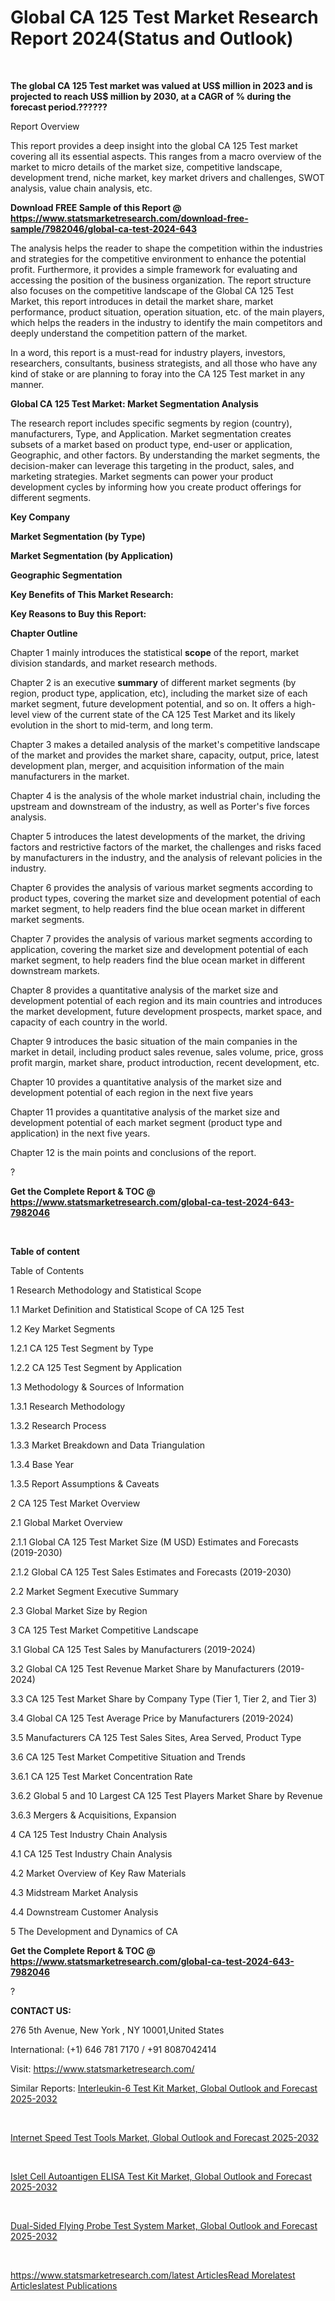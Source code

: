 <h1>Global CA 125 Test Market Research Report 2024(Status and Outlook)</h1><br/><p><strong>The global CA 125 Test market was valued at US$ million in 2023 and is projected to reach US$ million by 2030, at a <strong>CAGR</strong> of % during the forecast period.??????</strong></p>
 
 
 
 <p>Report Overview</p>
 
 
 
 <p>This report provides a deep insight into the global CA 125 Test market covering all its essential aspects. This ranges from a macro overview of the market to micro details of the market size, competitive landscape, development trend, niche market, key market drivers and challenges, SWOT analysis, value chain analysis, etc.</p>
 
 
 
 <p><strong>Download FREE Sample of this Report @ <a href="https://www.statsmarketresearch.com/download-free-sample/7982046/global-ca-test-2024-643">https://www.statsmarketresearch.com/download-free-sample/7982046/global-ca-test-2024-643</a></strong></p>
 
 
 
 <p>The analysis helps the reader to shape the competition within the industries and strategies for the competitive environment to enhance the potential profit. Furthermore, it provides a simple framework for evaluating and accessing the position of the business organization. The report structure also focuses on the competitive landscape of the Global CA 125 Test Market, this report introduces in detail the market share, market performance, product situation, operation situation, etc. of the main players, which helps the readers in the industry to identify the main competitors and deeply understand the competition pattern of the market.</p>
 
 
 
 <p>In a word, this report is a must-read for industry players, investors, researchers, consultants, business strategists, and all those who have any kind of stake or are planning to foray into the CA 125 Test market in any manner.</p>
 
 
 
 <p><strong>Global CA 125 Test Market: Market Segmentation Analysis</strong></p>
 
 
 
 <p>The research report includes specific segments by region (country), manufacturers, Type, and Application. Market segmentation creates subsets of a market based on product type, end-user or application, Geographic, and other factors. By understanding the market segments, the decision-maker can leverage this targeting in the product, sales, and marketing strategies. Market segments can power your product development cycles by informing how you create product offerings for different segments.</p>
 
 
 
 <p><strong>Key Company</strong></p>
 
 
 
 <p><strong>Market Segmentation (by Type)</strong></p>
 
 
 
 <p><strong>Market Segmentation (<strong>by Application</strong>)</strong></p>
 
 
 
 <p><strong>Geographic Segmentation</strong></p>
 
 
 
 <p><strong>Key Benefits of This Market Research:</strong></p>
 
 
 
 <p><strong>Key <strong>Reasons to Buy</strong> this Report:</strong></p>
 
 
 
 <p><strong>Chapter Outline</strong></p>
 
 
 
 <p>Chapter 1 mainly introduces the statistical <strong>scope</strong> of the report, market division standards, and market research methods.</p>
 
 
 
 <p>Chapter 2 is an executive <strong>summary</strong> of different market segments (by region, product type, application, etc), including the market size of each market segment, future development potential, and so on. It offers a high-level view of the current state of the CA 125 Test Market and its likely evolution in the short to mid-term, and long term.</p>
 
 
 
 <p>Chapter 3 makes a detailed analysis of the market&#39;s competitive landscape of the market and provides the market share, capacity, output, price, latest development plan, merger, and acquisition information of the main manufacturers in the market.</p>
 
 
 
 <p>Chapter 4 is the analysis of the whole market industrial chain, including the upstream and downstream of the industry, as well as Porter&#39;s five forces analysis.</p>
 
 
 
 <p>Chapter 5 introduces the latest developments of the market, the driving factors and restrictive factors of the market, the challenges and risks faced by manufacturers in the industry, and the analysis of relevant policies in the industry.</p>
 
 
 
 <p>Chapter 6 provides the analysis of various market segments according to product types, covering the market size and development potential of each market segment, to help readers find the blue ocean market in different market segments.</p>
 
 
 
 <p>Chapter 7 provides the analysis of various market segments according to application, covering the market size and development potential of each market segment, to help readers find the blue ocean market in different downstream markets.</p>
 
 
 
 <p>Chapter 8 provides a quantitative analysis of the market size and development potential of each region and its main countries and introduces the market development, future development prospects, market space, and capacity of each country in the world.</p>
 
 
 
 <p>Chapter 9 introduces the basic situation of the main companies in the market in detail, including product sales revenue, sales volume, price, gross profit margin, market share, product introduction, recent development, etc.</p>
 
 
 
 <p>Chapter 10 provides a quantitative analysis of the market size and development potential of each region in the next five years</p>
 
 
 
 <p>Chapter 11 provides a quantitative analysis of the market size and development potential of each market segment (product type and application) in the next five years.</p>
 
 
 
 <p>Chapter 12 is the main points and conclusions of the report.</p>
 
 
 
 <p>? </p>
 
 
 
 <div><b>Get the Complete Report & TOC @ <a href="https://www.statsmarketresearch.com/global-ca-test-2024-643-7982046">https://www.statsmarketresearch.com/global-ca-test-2024-643-7982046</a></b></div>
 
 
 
 <p><br />
 
 <b>Table of content</b></p>
 
 
 
 <p>Table of Contents<br />
 
 1 Research Methodology and Statistical Scope<br />
 
 1.1 Market Definition and Statistical Scope of CA 125 Test<br />
 
 1.2 Key Market Segments<br />
 
 1.2.1 CA 125 Test Segment by Type<br />
 
 1.2.2 CA 125 Test Segment by Application<br />
 
 1.3 Methodology & Sources of Information<br />
 
 1.3.1 Research Methodology<br />
 
 1.3.2 Research Process<br />
 
 1.3.3 Market Breakdown and Data Triangulation<br />
 
 1.3.4 Base Year<br />
 
 1.3.5 Report Assumptions & Caveats<br />
 
 2 CA 125 Test Market Overview<br />
 
 2.1 Global Market Overview<br />
 
 2.1.1 Global CA 125 Test Market Size (M USD) Estimates and Forecasts (2019-2030)<br />
 
 2.1.2 Global CA 125 Test Sales Estimates and Forecasts (2019-2030)<br />
 
 2.2 Market Segment Executive Summary<br />
 
 2.3 Global Market Size by Region<br />
 
 3 CA 125 Test Market Competitive Landscape<br />
 
 3.1 Global CA 125 Test Sales by Manufacturers (2019-2024)<br />
 
 3.2 Global CA 125 Test Revenue Market Share by Manufacturers (2019-2024)<br />
 
 3.3 CA 125 Test Market Share by Company Type (Tier 1, Tier 2, and Tier 3)<br />
 
 3.4 Global CA 125 Test Average Price by Manufacturers (2019-2024)<br />
 
 3.5 Manufacturers CA 125 Test Sales Sites, Area Served, Product Type<br />
 
 3.6 CA 125 Test Market Competitive Situation and Trends<br />
 
 3.6.1 CA 125 Test Market Concentration Rate<br />
 
 3.6.2 Global 5 and 10 Largest CA 125 Test Players Market Share by Revenue<br />
 
 3.6.3 Mergers & Acquisitions, Expansion<br />
 
 4 CA 125 Test Industry Chain Analysis<br />
 
 4.1 CA 125 Test Industry Chain Analysis<br />
 
 4.2 Market Overview of Key Raw Materials<br />
 
 4.3 Midstream Market Analysis<br />
 
 4.4 Downstream Customer Analysis<br />
 
 5 The Development and Dynamics of CA</p>
 
 
 
 <div><b>Get the Complete Report & TOC @ <a href="https://www.statsmarketresearch.com/global-ca-test-2024-643-7982046">https://www.statsmarketresearch.com/global-ca-test-2024-643-7982046</a></b></div>
 
 
 
 <p>? </p>
 
 
 
 <p><b>CONTACT US:</b><br />
 
 276 5th Avenue, New York , NY 10001,United States<br />
 
 International: (+1) 646 781 7170 / +91 8087042414<br />
 
 Visit: <a href="https://www.statsmarketresearch.com/">https://www.statsmarketresearch.com/</a><br />
 
 Similar Reports: <a href="https://www.statsmarketresearch.com/global-ca-test-2024-643-7982046">Interleukin-6 Test Kit Market, Global Outlook and Forecast 2025-2032 </a><br />
 
 <br />
 
 <a href="https://www.statsmarketresearch.com/global-ca-test-2024-643-7982046">Internet Speed Test Tools Market, Global Outlook and Forecast 2025-2032 </a><br />
 
 <br />
 
 <a href="https://www.statsmarketresearch.com/global-ca-test-2024-643-7982046">Islet Cell Autoantigen ELISA Test Kit Market, Global Outlook and Forecast 2025-2032</a><br />
 
 <br />
 
 <a href="https://www.statsmarketresearch.com/global-ca-test-2024-643-7982046">Dual-Sided Flying Probe Test System Market, Global Outlook and Forecast 2025-2032</a><br />
 
 <br />
 
 <a href="https://gyeongbokgung.com">https://www.statsmarketresearch.com/</a><a href="https://hallyeomaritime.com">latest Articles</a><a href="https://jingwansa.com">Read More</a><a href="https://nguoiviet.jp/">latest Articles</a><a href="https://www.intelmarketresearch.com/">latest Publications</a></p>